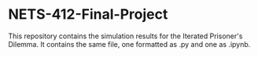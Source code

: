 # NETS-412-Final-Project

This repository contains the simulation results for the Iterated Prisoner's Dilemma. It contains the same file, one formatted as .py and one as .ipynb.
